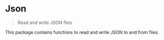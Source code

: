 # Json

> Read and write JSON files

This package contains functions to read and write JSON to and from files.
